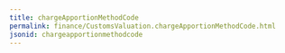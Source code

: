 ```yaml
---
title: chargeApportionMethodCode
permalink: finance/CustomsValuation.chargeApportionMethodCode.html
jsonid: chargeapportionmethodcode
---
```

